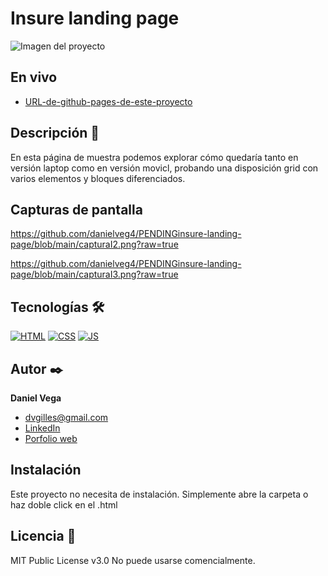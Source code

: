 # Insure landing page

![Imagen del proyecto](https://github.com/danielveg4/PENDINGinsure-landing-page/blob/main/capturaI.png?raw=true)

## En vivo

- [URL-de-github-pages-de-este-proyecto](https://danielveg4.github.io/PENDINGinsure-landing-page/)

## Descripción 📑

En esta página de muestra podemos explorar cómo quedaría tanto en versión laptop
como en versión movicl, probando una disposición grid con varios elementos y
bloques diferenciados.

## Capturas de pantalla

https://github.com/danielveg4/PENDINGinsure-landing-page/blob/main/capturaI2.png?raw=true

https://github.com/danielveg4/PENDINGinsure-landing-page/blob/main/capturaI3.png?raw=true

## Tecnologías 🛠

<!-- Iconos sacados de: https://github.com/hendrasob/badges/blob/master/README.md y https://github.com/alexandresanlim/Badges4-README.md-Profile -->

[![HTML](https://img.shields.io/badge/HTML5-E34F26?style=for-the-badge&logo=html5&logoColor=white)](https://es.wikipedia.org/wiki/HTML5)
[![CSS](https://img.shields.io/badge/CSS3-1572B6?style=for-the-badge&logo=css3&logoColor=white)](https://es.wikipedia.org/wiki/CSS)
[![JS](https://img.shields.io/badge/JavaScript-F7DF1E?style=for-the-badge&logo=javascript&logoColor=black)](https://es.wikipedia.org/wiki/JavaScript)

## Autor ✒️

**Daniel Vega**

- [dvgilles@gmail.com](dvgilles@gmail.com)
- [LinkedIn](https://www.linkedin.com/in/tu-url-de-linkedin/)
- [Porfolio web](https://tu-dominio.com/)

## Instalación

Este proyecto no necesita de instalación. Simplemente abre la carpeta o haz
doble click en el .html

## Licencia 📄

MIT Public License v3.0 No puede usarse comencialmente.
